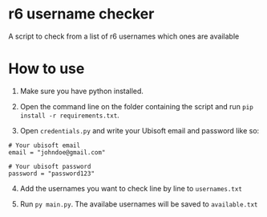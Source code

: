 
# r6 username checker

A script to check from a list of r6 usernames which ones are available

# How to use

1. Make sure you have python installed.

2. Open the command line on the folder containing the script and run `pip install -r requirements.txt`.

3. Open `credentials.py` and write your Ubisoft email and password like so:
```
# Your ubisoft email
email = "johndoe@gmail.com"

# Your ubisoft password
password = "password123"
```
4. Add the usernames you want to check line by line to `usernames.txt`

5. Run `py main.py`. The availabe usernames will be saved to `available.txt`